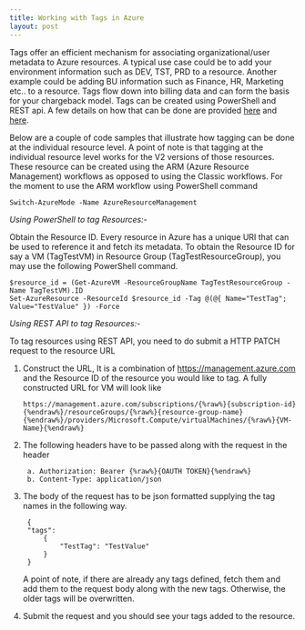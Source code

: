 ```yaml
---
title: Working with Tags in Azure
layout: post
---
```


Tags offer an efficient mechanism for associating organizational/user metadata to Azure resources. A typical use case could be to add your environment 
information such as DEV, TST, PRD to a resource. Another example could be adding BU information such as Finance, HR, Marketing etc.. to a resource. 
Tags flow down into billing data and can form the basis for your chargeback model. Tags can be created using PowerShell and REST api. A few details 
on how that can be done are provided [here](https://azure.microsoft.com/en-us/documentation/articles/resource-group-using-tags/) and 
[here](http://msdn.microsoft.com/library/azure/dn790568.aspx). 

Below are a couple of code samples that illustrate how tagging can be done at the individual
resource level. A point of note is that tagging at the individual resource level works for the V2 versions of those resources. These resource can be created
using the ARM (Azure Resource Management) workflows as opposed to using the Classic workflows. For the moment to use the ARM workflow using PowerShell command


    Switch-AzureMode -Name AzureResourceManagement

*Using PowerShell to tag Resources:-*

Obtain the Resource ID. Every resource in Azure has a unique URI that can be used to reference it and fetch its metadata. To obtain the Resource ID for 
say a VM (TagTestVM) in Resource Group (TagTestResourceGroup), you may use the following PowerShell command. 

    $resource_id = (Get-AzureVM -ResourceGroupName TagTestResourceGroup -Name TagTestVM).ID
    Set-AzureResource -ResourceId $resource_id -Tag @(@{ Name="TestTag"; Value="TestValue" }) -Force

*Using REST API to tag Resources:-*

To tag resources using REST API, you need to do submit a HTTP PATCH request to the resource URL

1. Construct the URL, It is a combination of https://management.azure.com and the Resource ID of the resource you would like to tag. A fully constructed
URL for VM will look like 

	```
	https://management.azure.com/subscriptions/{%raw%}{subscription-id}{%endraw%}/resourceGroups/{%raw%}{resource-group-name}{%endraw%}/providers/Microsoft.Compute/virtualMachines/{%raw%}{VM-Name}{%endraw%}
	```

2. The following headers have to be passed along with the request in the header

		a. Authorization: Bearer {%raw%}{OAUTH TOKEN}{%endraw%}
		b. Content-Type: application/json

3. The body of the request has to be json formatted supplying the tag names in the following way.

		{
		"tags": 
		    {
		        "TestTag": "TestValue"
		    }
		} 
		
	A point of note, if there are already any tags defined, fetch them and add them to the request body along with the new tags. Otherwise, the older tags
	will be overwritten.

4. Submit the request and you should see your tags added to the resource. 
